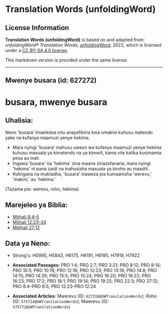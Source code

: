 # Translation Words (unfoldingWord)

## License Information

**Translation Words (unfoldingWord)** is based on and adapted from: _unfoldingWord® Translation Words_, [unfoldingWord](https://unfoldingword.org/utw), 2022, which is licensed under a [CC BY-SA 4.0 license](https://creativecommons.org/licenses/by-sa/4.0/legalcode.en).

This markdown version is provided under the same license.



--------------------------------

## Mwenye busara (id: 627272)

busara, mwenye busara
=====================

Uhalisia:
---------

Neno 'busara' linaelezea mtu anayefikiria kwa umakini kuhusu matendo yake na kufanya maamuzi yenye hekima.

* Mara nyingi 'busara' inahusu uwezo wa kufanya maamuzi yenye hekima kuhusu masuala ya kimatendo na ya kimwili, kama vile katika kusimamia pesa au mali.
* Ingawa 'busara' na 'hekima' zina maana zinazofanana, mara nyingi 'hekima' ni pana zaidi na inahusisha masuala ya kiroho au maadili.
* Kulingana na muktadha, 'busara' inaweza pia kumaanisha 'werevu,' 'makini,' au 'hekima.'

(Tazama pia: werevu, roho, hekima)

Marejeleo ya Biblia:
--------------------

* [Mithali 8:4–5](https://ref.ly/Prov8:4-Prov8:5)
* [Mithali 12:23–24](https://ref.ly/Prov12:23-Prov12:24)
* [Methali 27:12](https://ref.ly/Prov27:12)

Data ya Neno:
-------------

* Strong's: H0995, H5843, H6175, H6191, H6195, H7919, H7922

* **Associated Passages:** PRO 1:4; PRO 2:7; PRO 3:21; PRO 8:12; PRO 8:14; PRO 10:5; PRO 10:19; PRO 12:16; PRO 12:23; PRO 13:16; PRO 14:8; PRO 14:15; PRO 14:35; PRO 15:5; PRO 15:24; PRO 16:20; PRO 16:22; PRO 16:23; PRO 17:2; PRO 18:1; PRO 19:14; PRO 19:25; PRO 22:3; PRO 27:12; PRO 8:4–PRO 8:5; PRO 12:23–PRO 12:24
* **Associated Articles:** Mwerevu (ID: `627318@UWTranslationWords`); Roho (ID: `575714@UWTranslationWords`); Mwerevu (ID: `575772@UWTranslationWords`)

